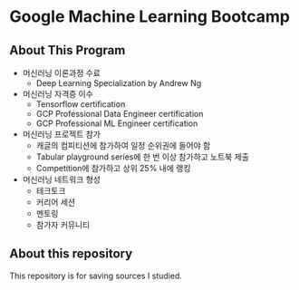 # Google Machine Learning Bootcamp

## About This Program
- 머신러닝 이론과정 수료
  - Deep Learning Specialization by Andrew Ng
- 머신러닝 자격증 이수
  - Tensorflow certification
  - GCP Professional Data Engineer certification
  - GCP Professional ML Engineer certification
- 머신러닝 프로젝트 참가
  - 캐글의 컴피티션에 참가하여 일정 순위권에 들어야 함
  - Tabular playground series에 한 번 이상 참가하고 노트북 제출
  - Competition에 참가하고 상위 25% 내에 랭킹
- 머신러닝 네트워크 형성
  - 테크토크
  - 커리어 세션
  - 멘토링
  - 참가자 커뮤니티

## About this repository
This repository is for saving sources I studied.<br/>
